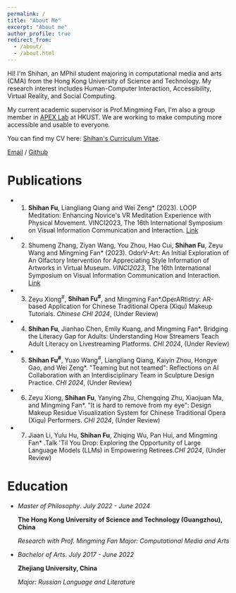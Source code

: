 ```yaml
---
permalink: /
title: "About Me"
excerpt: "About me"
author_profile: true
redirect_from: 
  - /about/
  - /about.html
---
```


HI! I'm Shihan, an MPhil student majoring in computational media and arts (CMA) from the Hong Kong University of Science and Technology. My research interest includes Human-Computer Interaction, Accessibility, Virtual Reality, and Social Computing.

My current academic supervisor is Prof.Mingming Fan, I'm also a group member in [APEX Lab](https://www.mingmingfan.com/lab/) at HKUST. We are working to make computing more accessible and usable to everyone.

You can find my CV here: [Shihan's Curriculum Vitae](assets/ShihanFu's%20CV.pdf).

[Email](mailto:Sfu663@connect.hkust-gz.edu.cn) / [Github](https://github.com/shihanfu) 

# Publications 

- 1) **Shihan Fu**, Liangliang Qiang and Wei Zeng*  (2023). LOOP Meditation: Enhancing Novice's VR Meditation Experience with Physical Movement. VINCI2023, The 16th International Symposium on Visual Information Communication and Interaction. [Link](https://doi.org/10.1145/3615522.3615538)
- 2) Shumeng Zhang, Ziyan Wang, You Zhou, Hao Cui, **Shihan Fu**, Zeyu Wang and Mingming Fan* (2023). OdorV-Art: An Initial Exploration of An Olfactory Intervention for Appreciating Style Information of Artworks in Virtual Museum. *VINCI2023*, The 16th International Symposium on Visual Information Communication and Interaction. [Link](https://doi.org/10.1145/3615522.3615544)
- 3) Zeyu Xiong<sup>#</sup>, **Shihan Fu<sup>#</sup>**, and Mingming Fan*.OperARtistry: AR-based Application for Chinese Traditional Opera (Xiqu) Makeup Tutorials. *Chinese CHI 2024*, (Under Review)

- 4) **Shihan Fu**, Jianhao Chen, Emily Kuang, and Mingming Fan*. Bridging the Literacy Gap for Adults: Understanding How Streamers Teach Adult Literacy on Livestreaming Platforms. *CHI 2024*, (Under Review)

- 5) **Shihan Fu<sup>#</sup>**, Yuao Wang<sup>#</sup>, Liangliang Qiang, Kaiyin Zhou, Hongye Gao, and Wei Zeng*. "Teaming but not teamed": Reflections on AI Collaboration with an Interdisciplinary Team in Sculpture Design Practice. *CHI 2024*, (Under Review)

- 6) Zeyu Xiong, **Shihan Fu**, Yanying Zhu, Chengqing Zhu, Xiaojuan Ma, and Mingming Fan*. "It is hard to remove from my eye": Design Makeup Residue Visualization System for Chinese Traditional Opera (Xiqu) Performers. *CHI 2024*, (Under Review)

- 7) Jiaan Li, Yulu Hu, **Shihan Fu**, Zhiqing Wu, Pan Hui, and Mingming Fan* .Talk 'Til You Drop: Exploring the Opportunity of Large Language Models (LLMs) in Empowering Retirees.*CHI 2024*, (Under Review)

# Education
- *Master of Philosophy*. *July 2022 - June 2024*

  **The Hong Kong University of Science and Technology (Guangzhou), China**
  
  *Research with Prof. Mingming Fan*  *Major: Computational Media and Arts* 

- *Bachelor of Arts*. *July 2017 - June 2022*
  
  **Zhejiang University, China**
  
  *Major: Russian Language and Literature*




